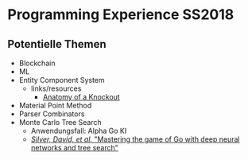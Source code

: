 # Programming Experience SS2018


## Potentielle Themen

- Blockchain
- ML
- Entity Component System
  - links/resources
    - [Anatomy of a Knockout](http://www.chris-granger.com/2012/12/11/anatomy-of-a-knockout/)
- Material Point Method
- Parser Combinators
- Monte Carlo Tree Search
  - Anwendungsfall: Alpha Go KI
  - [*Silver, David, et al.* "Mastering the game of Go with deep neural networks and tree search" ](https://pdfs.semanticscholar.org/1740/eb993cc8ca81f1e46ddaadce1f917e8000b5.pdf)
